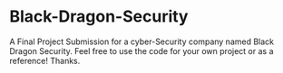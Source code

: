# Black-Dragon-Security
A Final Project Submission for a cyber-Security company named Black Dragon Security. Feel free to use the code for your own project or as a reference! Thanks.
